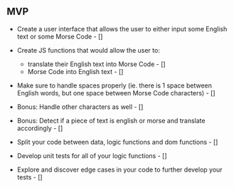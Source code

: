 ## MVP

-   Create a user interface that allows the user to either input some English text or some Morse Code - []
-   Create JS functions that would allow the user to:

    -   translate their English text into Morse Code - []
    -   Morse Code into English text - []

-   Make sure to handle spaces properly (ie. there is 1 space between English words, but one space between Morse Code characters) - []

-   Bonus: Handle other characters as well - []
-   Bonus: Detect if a piece of text is english or morse and translate accordingly - []

-   Split your code between data, logic functions and dom functions - []
-   Develop unit tests for all of your logic functions - []
-   Explore and discover edge cases in your code to further develop your tests - []
